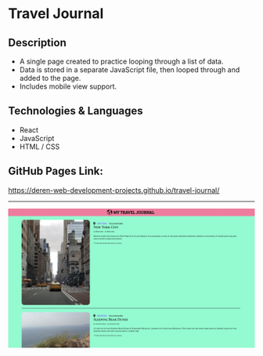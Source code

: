 # Travel Journal

## Description
- A single page created to practice looping through a list of data.
- Data is stored in a separate JavaScript file, then looped through and added to the page.
- Includes mobile view support.

## Technologies & Languages
- React
- JavaScript
- HTML / CSS

## GitHub Pages Link:
https://deren-web-development-projects.github.io/travel-journal/

---
![Screenshot](https://github.com/Deren-Web-Development-Projects/travel-journal/blob/681c70d6d500e6a9f2ba7da3b37948eeea69cbf6/screenshot.png)
